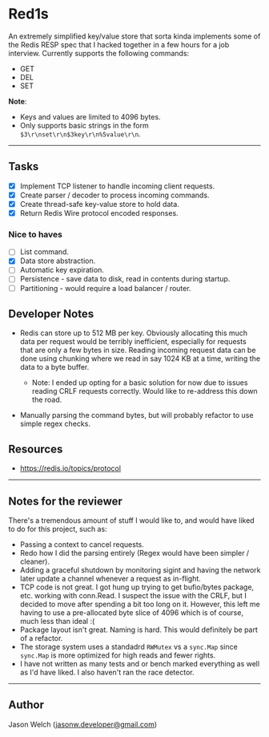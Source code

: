# Red1s 
An extremely simplified key/value store that sorta kinda implements some of the Redis RESP spec that I hacked together in a few hours for a job interview. Currently supports the following commands:

* GET
* DEL 
* SET

**Note**: 
* Keys and values are limited to 4096 bytes.
* Only supports basic strings in the form `$3\r\nset\r\n$3key\r\n%5value\r\n`.

---

## Tasks
- [x] Implement TCP listener to handle incoming client requests.
- [x] Create parser / decoder to process incoming commands.
- [x] Create thread-safe key-value store to hold data.
- [x] Return Redis Wire protocol encoded responses.

### Nice to haves
- [ ] List command.
- [x] Data store abstraction. 
- [ ] Automatic key expiration.
- [ ] Persistence - save data to disk, read in contents during startup.
- [ ] Partitioning - would require a load balancer / router.

## Developer Notes
* Redis can store up to 512 MB per key. Obviously allocating this much data per request would be terribly inefficient, especially 
for requests that are only a few bytes in size. Reading incoming request data can be done using chunking where we read in say 1024 KB
at a time, writing the data to a byte buffer.
  * Note: I ended up opting for a basic solution for now due to issues reading CRLF requests correctly. Would like to re-address this down the road.

* Manually parsing the command bytes, but will probably refactor to use simple regex checks.

## Resources
* https://redis.io/topics/protocol

---

## Notes for the reviewer
There's a tremendous amount of stuff I would like to, and would have liked to do for this project, such as:
  * Passing a context to cancel requests.
  * Redo how I did the parsing entirely (Regex would have been simpler / cleaner).
  * Adding a graceful shutdown by monitoring sigint and having the network later update a channel whenever a request as in-flight.
  * TCP code is not great. I got hung up trying to get bufio/bytes package, etc. working with conn.Read. I suspect the issue with the CRLF, 
    but I decided to move after spending a bit too long on it. However, this left me having to use a pre-allocated byte slice of 4096 which is
    of course, much less than ideal :(
  * Package layout isn't great. Naming is hard. This would definitely be part of a refactor.
  * The storage system uses a standadrd `RWMutex` vs a `sync.Map` since `sync.Map` is more optimized for high reads and fewer rights.
  * I have not written as many tests and or bench marked everything as well as I'd have liked. I also haven't ran the race detector.

---

## Author 
Jason Welch (jasonw.developer@gmail.com)
